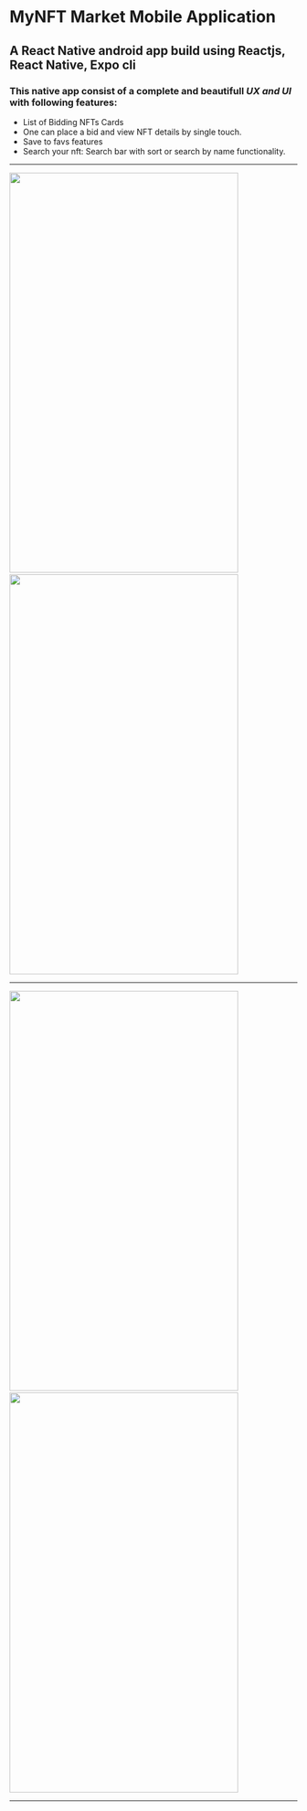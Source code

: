# MyNFT Market Mobile Application
## A React Native android app build using **Reactjs, React Native, Expo cli**


### This native app consist of a complete and beautifull _UX and UI_ with following features:
- List of Bidding NFTs Cards
- One can place a bid and view NFT details by single touch.
- Save to favs features
- Search your nft: Search bar with sort or search by name functionality.

---
<img src="https://user-images.githubusercontent.com/65458743/215124239-41944a31-5cf4-46c0-bbe8-af1d85796ed8.jpeg" width="400" height="700"> &nbsp; &nbsp;&nbsp;&nbsp;&nbsp;&nbsp;&nbsp;&nbsp; <img src="https://user-images.githubusercontent.com/65458743/215124457-0e5dba67-8235-4804-ae8e-e39a58f9fcd3.jpeg" width="400" height="700">

--- 

<img src="https://user-images.githubusercontent.com/65458743/215124563-e2fb3f39-ff4f-465f-892d-98832e277951.jpeg" width="400" height="700"> &nbsp;&nbsp;&nbsp;&nbsp;&nbsp;&nbsp;&nbsp;&nbsp;<img src="https://user-images.githubusercontent.com/65458743/215124107-ced79fe9-1468-4454-9022-bab315a21037.jpeg" width="400" height="700">

---

